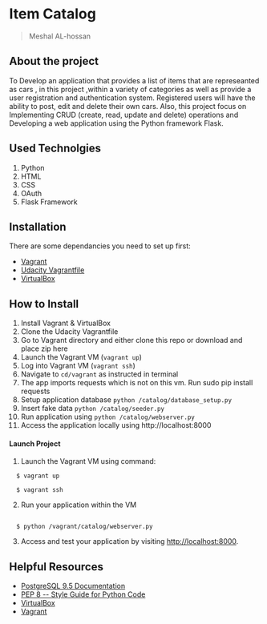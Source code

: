 # Item Catalog 

> Meshal AL-hossan

## About the project

To Develop an application that provides a list of items that are represeanted as cars , in this project ,within a variety of categories as well as provide a user registration and authentication system. Registered users will have the ability to post, edit and delete their own cars. Also, this project focus on Implementing CRUD (create, read, update and delete) operations and Developing a web application using the Python framework Flask.




##  Used Technolgies 
1. Python
2. HTML
3. CSS 
4. OAuth
5. Flask Framework

## Installation
There are some dependancies you need to set up first: 

- [Vagrant](https://www.vagrantup.com/)
- [Udacity Vagrantfile](https://github.com/udacity/fullstack-nanodegree-vm)
- [VirtualBox](https://www.virtualbox.org/wiki/Downloads)

## How to Install
1. Install Vagrant & VirtualBox
2. Clone the Udacity Vagrantfile
3. Go to Vagrant directory and either clone this repo or download and place zip here
3. Launch the Vagrant VM (`vagrant up`)
4. Log into Vagrant VM (`vagrant ssh`)
5. Navigate to `cd/vagrant` as instructed in terminal
6. The app imports requests which is not on this vm. Run sudo pip install requests
7. Setup application database `python /catalog/database_setup.py`
8. Insert fake data `python /catalog/seeder.py`
9. Run application using `python /catalog/webserver.py`
10. Access the application locally using http://localhost:8000






#### Launch Project
  1. Launch the Vagrant VM using command:
  
  ```
    $ vagrant up
     
    $ vagrant ssh
  ```
  2. Run your application within the VM
  
  ```
  
    $ python /vagrant/catalog/webserver.py
  ```
  3. Access and test your application by visiting [http://localhost:8000](http://localhost:8000).


## Helpful Resources

* [PostgreSQL 9.5 Documentation](https://www.postgresql.org/docs/9.5/static/index.html)
* [PEP 8 -- Style Guide for Python Code](https://www.python.org/dev/peps/pep-0008/)
* [VirtualBox](https://www.virtualbox.org/wiki/Downloads)
* [Vagrant](https://www.vagrantup.com/downloads)